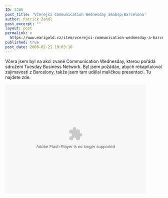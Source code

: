 ```yaml
---
ID: 2205
post_title: 'Včerejší Communication Wednesday a&nbsp;Barcelona'
author: Patrick Zandl
post_excerpt: ""
layout: post
permalink: >
  https://www.marigold.cz/item/vcerejsi-communication-wednesday-a-barcelona
published: true
post_date: 2008-02-21 10:03:10
---
```

Včera jsem byl na akci zvané Communication Wednesday, kterou pořádá sdružení Tuesday Business Network. Byl  jsem požádán, abych rekapituloval zajímavosti z Barcelony, takže jsem tam udělal maličkou presentaci. Tu najdete zde. 

<script>document.write('<noscript>');</script>	<object codebase="http://download.macromedia.com/pub/shockwave/cabs/flash/swflash.cab#version=9,0,0,0" id="embedded_flash_2099046_jdb0c" name="embedded_flash_2099046_jdb0c" classid="clsid:d27cdb6e-ae6d-11cf-96b8-444553540000" align="middle"	height="350" width="450"><param name="flashvars" value="&document_id=2099046&access_key=key-13j8l643eug5e9kuefmu&page=1">		<param name="movie"	value="http://documents.scribd.com/ScribdViewer.swf"> 		<param name="quality" value="high"> 		<param name="play" value="true">		<param name="loop" value="true"> 		<param name="scale" value="showall">		<param name="wmode" value="opaque"> 		<param name="devicefont" value="false">		<param name="bgcolor" value="#ffffff"> 		<param name="menu" value="true">		<param name="allowFullScreen" value="true"> 		<param name="allowScriptAccess" value="always"> 		<param name="salign" value="">		<embed flashvars="&document_id=2099046&access_key=key-13j8l643eug5e9kuefmu&page=1" src="http://documents.scribd.com/ScribdViewer.swf" quality="high" pluginspage="http://www.macromedia.com/go/getflashplayer" play="true" loop="true" scale="showall" wmode="opaque" devicefont="false" bgcolor="#ffffff" name="embedded_flash_2099046_jdb0c" menu="true" allowfullscreen="true" allowscriptaccess="always" salign="" type="application/x-shockwave-flash" align="middle" height="350" width="450"></embed>	</object>	</noscript><script type="text/javascript" src='http://www.scribd.com/javascripts/view.js'></script><div id='embedded_flash_2099046_jdb0c' style="width:100%;height:100%"><span style="display:none">Read this doc on Scribd: <a href="http://www.scribd.com/doc/2099046/MWC-Barcelona-2008">MWC Barcelona 2008</a></span>	</div> <script type="text/javascript"> 	var scribd_doc = new scribd.Document(2099046, 'key-13j8l643eug5e9kuefmu'); 			scribd_doc.addParam('height', 350);				scribd_doc.addParam('width', 450);				scribd_doc.addParam('page', 1);		scribd_doc.write('embedded_flash_2099046_jdb0c');</script>

Chtěl bych to sepsat i pro Marigolda, nějak uceleně a srozumitelně, ale nedaří se mi s časem vyjít. 

Vtipné je, že na víkend jedu do Jilemnice, kde mne přátelé požádali o přednášku na téma Vlivu moderních komunikačních prostředků na lidskou společnost. Jsem na to sám zvědav, to bude masakr, protože ani nevím, kdo tam přijde, ani nevím, jestli tam někdo přijde, ani nevím kdy a v kolik to je, všechno se dozvím na místě. Akce, jak má být :) Takže pokud jste z Jilemnice, přijďte :) Tím totiž zase na nějakou dobu přetekla moje ochota účastnit se veřejných akcí.